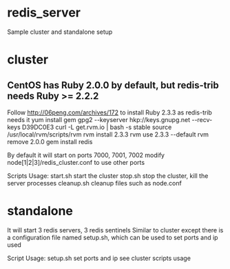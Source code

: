 # redis_server
Sample cluster and standalone setup

# cluster
## CentOS has Ruby 2.0.0 by default, but redis-trib needs Ruby >= 2.2.2
  Follow http://06peng.com/archives/172 to install Ruby 2.3.3 as redis-trib needs it
  yum install gem
  gpg2 --keyserver hkp://keys.gnupg.net --recv-keys D39DC0E3
  curl -L get.rvm.io | bash -s stable
  source /usr/local/rvm/scripts/rvm
  rvm install 2.3.3
  rvm use 2.3.3 --default
  rvm remove 2.0.0
  gem install redis

By default it will start on ports 7000, 7001, 7002
modify node[1|2|3]/redis_cluster.conf to use other ports

Scripts Usage:
  start.sh    start the cluster
  stop.sh     stop the cluster, kill the server processes
  cleanup.sh  cleanup files such as node.conf

# standalone
It will start 3 redis servers, 3 redis sentinels
Similar to cluster except there is a configuration file named setup.sh,
which can be used to set ports and ip used

Script Usage:
  setup.sh    set ports and ip
  see cluster scripts usage
